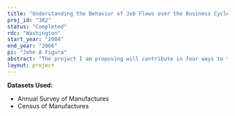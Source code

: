 ```yaml
---
title: "Understanding the Behavior of Job Flows over the Business Cycle"
proj_id: "382"
status: "Completed"
rdc: "Washington"
start_year: "2004"
end_year: "2006"
pi: "John A Figura"
abstract: "The project I am proposing will contribute in four ways to the understanding and improvement of Census data: first, it will develop filtering and flagging programs, which will identify unusual and potentially spurious observations for plants in the Annual Survey of Manufacturers (ASM). Second, it will also estimate or impute data for missing observations or observations deemed likely to be spurious. Third, because the project estimates population moments from relatively long panels of plants, it will further the understanding of the representativeness and usefulness of estimates constructed from longitudinal data. Finally, the project will further the understanding of the dynamic behavior of plants, in particular their demand for labor. In this regard, the project proposes to answer two sets of questions related to the behavior of plant level employment: (1) do plants time their restructuring activities to correspond with fluctuations in the business cycle and if so, which types of plants are more likely to do so, and (2) are there asymmetric movements in job flows at the plant level and do these plant-level asymmetric movements, if they exist, translate into asymmetric job flow movements at the aggregate level. Answering these questions requires the construction of panels of plants from the ASM, with panels grouped by relevant plant characteristics, such as size and industry. To prevent spurious data from contaminating results, I will filter out or flag unusual patterns in plants’ time series of characteristics as well as impute data that is either missing or appears spurious. To appropriately interpret my results, I will compare characteristics of plants from my longitudinal samples to the overall ASM, evaluating the representativeness, and hence the usefulness, of estimates constructed from longitudinal data. The data sets I will need are the ASM from 1972 to the most recent available and the Census of Manufacturers (CM) from 1967 to the most recent available. Considerable processing of this data has already been performed in the construction of data files for the Gross Flows project. Thus, I would also like to have access to many of the files constructed from the ASM and the CM in the Gross Flows project."
layout: project
---
```


**Datasets Used:**

  - Annual Survey of Manufactures 
  - Census of Manufactures 

